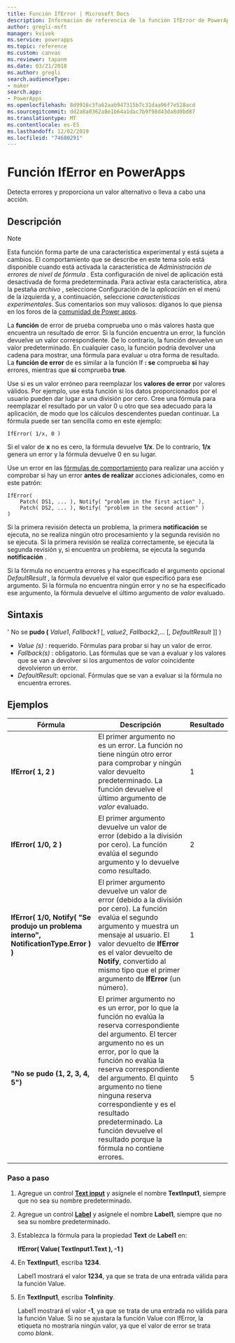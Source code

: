 ```yaml
---
title: Función IfError | Microsoft Docs
description: Información de referencia de la función IfError de PowerApps, con sintaxis y ejemplos
author: gregli-msft
manager: kvivek
ms.service: powerapps
ms.topic: reference
ms.custom: canvas
ms.reviewer: tapanm
ms.date: 03/21/2018
ms.author: gregli
search.audienceType:
- maker
search.app:
- PowerApps
ms.openlocfilehash: 8d9916c3fa62aab947315b7c31daa96f7e528acd
ms.sourcegitcommit: dd2a8a0362a8e1b64a1dac7b9f98d43da8d0bd87
ms.translationtype: MT
ms.contentlocale: es-ES
ms.lasthandoff: 12/02/2019
ms.locfileid: "74680291"
---
```

# <a name="iferror-function-in-powerapps"></a>Función IfError en PowerApps

Detecta errores y proporciona un valor alternativo o lleva a cabo una acción.

## <a name="description"></a>Descripción

> [!NOTE]
> Esta función forma parte de una característica experimental y está sujeta a cambios. El comportamiento que se describe en este tema solo está disponible cuando está activada la característica de *Administración de errores de nivel de fórmula* . Esta configuración de nivel de aplicación está desactivada de forma predeterminada. Para activar esta característica, abra la pestaña *archivo* , seleccione Configuración de la *aplicación* en el menú de la izquierda y, a continuación, seleccione *características experimentales*. Sus comentarios son muy valiosos: díganos lo que piensa en los foros de la [comunidad de Power apps](https://powerusers.microsoft.com/t5/Expressions-and-Formulas/bd-p/How-To).

La **función** de error de prueba comprueba uno o más valores hasta que encuentra un resultado de error. Si la función encuentra un error, la función devuelve un valor correspondiente. De lo contrario, la función devuelve un valor predeterminado. En cualquier caso, la función podría devolver una cadena para mostrar, una fórmula para evaluar u otra forma de resultado. La **función de error** de es similar a la función If **: se** comprueba **si** hay errores, mientras que **si** comprueba **true**.

Use si es un valor erróneo para reemplazar los **valores de error** por valores válidos. Por ejemplo, use esta función si los datos proporcionados por el usuario pueden dar lugar a una división por cero. Cree una fórmula para reemplazar el resultado por un valor 0 u otro que sea adecuado para la aplicación, de modo que los cálculos descendentes puedan continuar. La fórmula puede ser tan sencilla como en este ejemplo:

```powerapps-dot
IfError( 1/x, 0 )
```

Si el valor de **x** no es cero, la fórmula devuelve **1/x**. De lo contrario, **1/x** genera un error y la fórmula devuelve 0 en su lugar.

Use un error en las [fórmulas de comportamiento](../working-with-formulas-in-depth.md) para realizar una acción y comprobar si hay un error **antes de realizar** acciones adicionales, como en este patrón:

```powerapps-dot
IfError(
    Patch( DS1, ... ), Notify( "problem in the first action" ),
    Patch( DS2, ... ), Notify( "problem in the second action" )
)
```

Si la primera revisión detecta un problema, la primera **notificación** se ejecuta, no se realiza ningún otro procesamiento y la segunda revisión no se ejecuta. Si la primera revisión se realiza correctamente, se ejecuta la segunda revisión y, si encuentra un problema, se ejecuta la segunda **notificación** .

Si la fórmula no encuentra errores y ha especificado el argumento opcional *DefaultResult* , la fórmula devuelve el valor que especificó para ese argumento. Si la fórmula no encuentra ningún error y no se ha especificado ese argumento, la fórmula devuelve el último argumento de *valor* evaluado.

## <a name="syntax"></a>Sintaxis

' No se **pudo (** *Value1*, *Fallback1* [, *value2*, *Fallback2*,... [, *DefaultResult* ]] )

* *Value (s)* : requerido. Fórmulas para probar si hay un valor de error.
* *Fallback(s)* : obligatorio. Las fórmulas que se van a evaluar y los valores que se van a devolver si los argumentos de *valor* coincidente devolvieron un error.
* *DefaultResult*: opcional.  Fórmulas que se van a evaluar si la fórmula no encuentra errores.

## <a name="examples"></a>Ejemplos

| Fórmula | Descripción | Resultado |
| --- | --- | --- |
| **IfError( 1, 2 )** |El primer argumento no es un error. La función no tiene ningún otro error para comprobar y ningún valor devuelto predeterminado. La función devuelve el último argumento de *valor* evaluado.   | 1 |
| **IfError( 1/0, 2 )** | El primer argumento devuelve un valor de error (debido a la división por cero). La función evalúa el segundo argumento y lo devuelve como resultado. | 2 |
| **IfError( 1/0, Notify( "Se produjo un problema interno", NotificationType.Error ) )** | El primer argumento devuelve un valor de error (debido a la división por cero). La función evalúa el segundo argumento y muestra un mensaje al usuario. El valor devuelto de **IfError** es el valor devuelto de **Notify**, convertido al mismo tipo que el primer argumento de **IfError** (un número). | 1 |
| **"No se pudo (1, 2, 3, 4, 5")** | El primer argumento no es un error, por lo que la función no evalúa la reserva correspondiente del argumento. El tercer argumento no es un error, por lo que la función no evalúa la reserva correspondiente del argumento. El quinto argumento no tiene ninguna reserva correspondiente y es el resultado predeterminado. La función devuelve el resultado porque la fórmula no contiene errores. | 5 |

### <a name="step-by-step"></a>Paso a paso

1. Agregue un control **[Text input](../controls/control-text-input.md)** y asígnele el nombre **TextInput1**, siempre que no sea su nombre predeterminado.

2. Agregue un control **[Label](../controls/control-text-box.md)** y asígnele el nombre **Label1**, siempre que no sea su nombre predeterminado.

3. Establezca la fórmula para la propiedad **Text** de **Label1** en:

    **IfError( Value( TextInput1.Text ), -1 )**

4. En **TextInput1**, escriba **1234**.  

    Label1 mostrará el valor **1234**, ya que se trata de una entrada válida para la función Value.

5. En **TextInput1**, escriba **ToInfinity**.

    Label1 mostrará el valor **-1**, ya que se trata de una entrada no válida para la función Value.  Si no se ajustara la función Value con IfError, la etiqueta no mostraría ningún valor, ya que el valor de error se trata como *blank*. 

